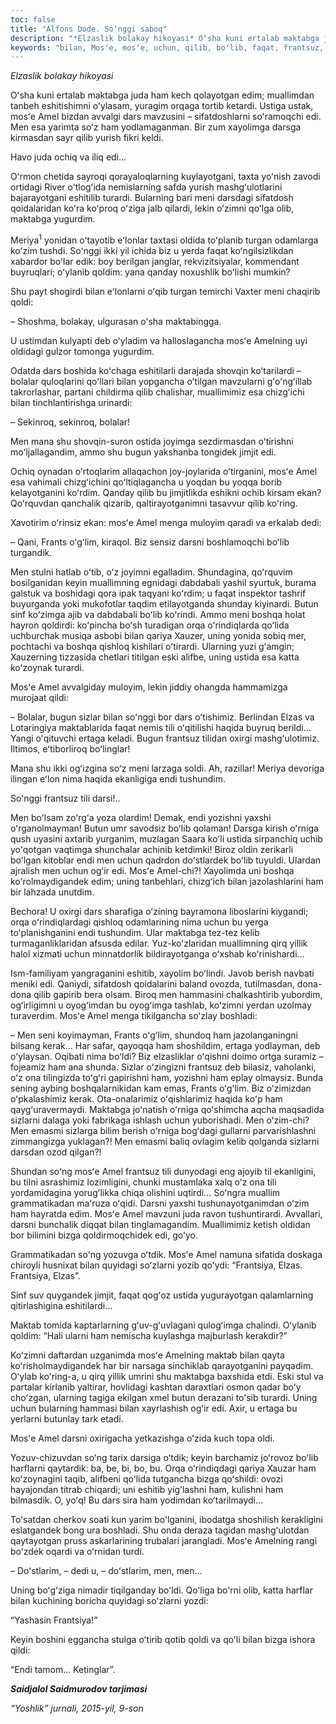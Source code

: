 ```yaml
---
toc: false
title: "Alfons Dode. Soʻnggi saboq"
description: "*Elzaslik bolakay hikoyasi* Oʻsha kuni ertalab maktabga juda ham kech qolayotgan edim; muallimdan tanbeh eshitishimni..."
keywords: "bilan, Mosʻe, mosʻe, uchun, qilib, boʻlib, faqat, frantsuz, maktabga, turardi, Amelning, Frants, oʻgʻlim, darsni, boshqa, uning, ustida, haqida, ertaga, oʻrniga"
---
```


*Elzaslik bolakay hikoyasi*

Oʻsha kuni ertalab maktabga juda ham kech qolayotgan edim; muallimdan tanbeh eshitishimni oʻylasam, yuragim orqaga tortib ketardi. Ustiga ustak, mosʻe Amel bizdan avvalgi dars mavzusini – sifatdoshlarni soʻramoqchi edi. Men esa yarimta soʻz ham yodlamaganman. Bir zum xayolimga darsga kirmasdan sayr qilib yurish fikri keldi.

Havo juda ochiq va iliq edi…

Oʻrmon chetida sayroqi qorayaloqlarning kuylayotgani, taxta yoʻnish zavodi ortidagi River oʻtlogʻida nemislarning safda yurish mashgʻulotlarini bajarayotgani eshitilib turardi. Bularning bari meni darsdagi sifatdosh qoidalaridan koʻra koʻproq oʻziga jalb qilardi, lekin oʻzimni qoʻlga olib, maktabga yugurdim.

Meriya<sup>1</sup> yonidan oʻtayotib eʻlonlar taxtasi oldida toʻplanib turgan odamlarga koʻzim tushdi. Soʻnggi ikki yil ichida biz u yerda faqat koʻngilsizlikdan xabardor boʻlar edik: boy berilgan janglar, rekvizitsiyalar, kommendant buyruqlari; oʻylanib qoldim: yana qanday noxushlik boʻlishi mumkin?

Shu payt shogirdi bilan eʻlonlarni oʻqib turgan temirchi Vaxter meni chaqirib qoldi:

– Shoshma, bolakay, ulgurasan oʻsha maktabing­ga.

U ustimdan kulyapti deb oʻyladim va halloslagancha mosʻe Amelning uyi oldidagi gulzor tomonga yugurdim.

Odatda dars boshida koʻchaga eshitilarli darajada shovqin koʻtarilardi – bolalar quloqlarini qoʻllari bilan yopgancha oʻtilgan mavzularni gʻoʻngʻillab takrorlashar, partani childirma qilib chalishar, muallimimiz esa chizgʻichi bilan tinchlantirishga urinardi:

– Sekinroq, sekinroq, bolalar!

Men mana shu shovqin-suron ostida joyimga sezdirmasdan oʻtirishni moʻljallagandim, ammo shu bugun yakshanba tongidek jimjit edi.

Ochiq oynadan oʻrtoqlarim allaqachon joy-joylarida oʻtirganini, mosʻe Amel esa vahimali chizgʻichini qoʻltiqlagancha u yoqdan bu yoqqa borib kelayotganini koʻrdim. Qanday qilib bu jimjitlikda eshikni ochib kirsam ekan? Qoʻrquvdan qanchalik qizarib, qaltirayotganimni tasavvur qilib koʻring.

Xavotirim oʻrinsiz ekan: mosʻe Amel menga muloyim qaradi va erkalab dedi:

– Qani, Frants oʻgʻlim, kiraqol. Biz sensiz darsni boshlamoqchi boʻlib turgandik.

Men stulni hatlab oʻtib, oʻz joyimni egalladim. Shundagina, qoʻrquvim bosilganidan keyin muallimning egnidagi dabdabali yashil syurtuk, burama galstuk va boshidagi qora ipak taqyani koʻrdim; u faqat inspektor tashrif buyurganda yoki mukofotlar taqdim etilayotganda shunday kiyinardi. Butun sinf koʻzimga ajib va dabdabali boʻlib koʻrindi. Ammo meni boshqa holat hayron qoldirdi: koʻpincha boʻsh turadigan orqa oʻrindiqlarda qoʻlida uchburchak musiqa asbobi bilan qariya Xauzer, uning yonida sobiq mer, pochtachi va boshqa qishloq kishilari oʻtirardi. Ularning yuzi gʻamgin; Xauzerning tizzasida chetlari titilgan eski alifbe, uning ustida esa katta koʻzoynak turardi.

Mosʻe Amel avvalgiday muloyim, lekin jiddiy ohangda hammamizga murojaat qildi:

– Bolalar, bugun sizlar bilan soʻnggi bor dars oʻtishimiz. Berlindan Elzas va Lotaringiya maktablarida faqat nemis tili oʻqitilishi haqida buyruq berildi… Yangi oʻqituvchi ertaga keladi. Bugun frantsuz tilidan oxirgi mashgʻulotimiz. Iltimos, eʻtiborliroq boʻling­lar!

Mana shu ikki ogʻizgina soʻz meni larzaga soldi. Ah, razillar! Meriya devoriga ilingan eʻlon nima haqida ekanligiga endi tushundim.

Soʻnggi frantsuz tili darsi!..

Men boʻlsam zoʻrgʻa yoza olardim! Demak, endi yozishni yaxshi oʻrganolmayman! Butun umr savodsiz boʻlib qolaman! Darsga kirish oʻrniga qush uyasini axtarib yurganim, muzlagan Saara koʻli ustida sirpanchiq uchib yoʻqotgan vaqtimga shunchalar achinib ketdimki! Biroz oldin zerikarli boʻlgan kitoblar endi men uchun qadrdon doʻstlardek boʻlib tuyuldi. Ulardan ajralish men uchun ogʻir edi. Mosʻe Amel-chi?! Xayolimda uni boshqa koʻrolmaydigandek edim; uning tanbehlari, chizgʻich bilan jazolashlarini ham bir lahzada unutdim.

Bechora! U oxirgi dars sharafiga oʻzining bayramona liboslarini kiygandi; orqa oʻrindiqlardagi qishloq odamlarining nima uchun bu yerga toʻplanishganini endi tushundim. Ular maktabga tez-tez kelib turmaganliklaridan afsusda edilar. Yuz-koʻzlaridan muallimning qirq yillik halol xizmati uchun minnatdorlik bildirayotganga oʻxshab koʻrinishardi…

Ism-familiyam yangraganini eshitib, xayolim boʻlindi. Javob berish navbati meniki edi. Qaniydi, sifatdosh qoidalarini baland ovozda, tutilmasdan, dona-dona qilib gapirib bera olsam. Biroq men hammasini chalkashtirib yubordim, ogʻirligimni u oyogʻimdan bu oyogʻimga tashlab, koʻzimni yerdan uzolmay turaverdim. Mosʻe Amel menga tikilgancha soʻzlay boshladi:

– Men seni koyimayman, Frants oʻgʻlim, shundoq ham jazolanganingni bilsang kerak… Har safar, qayoqqa ham shoshildim, ertaga yodlayman, deb oʻylaysan. Oqibati nima boʻldi? Biz elzas­liklar oʻqishni doimo ortga suramiz – fojeamiz ham ana shunda. Sizlar oʻzingizni frantsuz deb bilasiz, vaholanki, oʻz ona tilingizda toʻgʻri gapirishni ham, yozishni ham eplay olmaysiz. Bunda sening aybing boshqalarnikidan kam emas, Frants oʻgʻlim. Biz oʻzimizdan oʻpkalashimiz kerak. Ota-onalarimiz oʻqishlarimiz haqida koʻp ham qaygʻuravermaydi. Maktabga joʻnatish oʻrniga qoʻshimcha aqcha maqsadida sizlarni dalaga yoki fabrikaga ishlash uchun yuborishadi. Men oʻzim-chi? Men emasmi sizlarga bilim berish oʻrniga bogʻdagi gullarni parvarishlashni zimmangizga yuklagan?! Men emasmi baliq ovlagim kelib qolganda sizlarni darsdan ozod qilgan?!

Shundan soʻng mosʻe Amel frantsuz tili dunyodagi eng ajoyib til ekanligini, bu tilni asrashimiz lozimligini, chunki mustamlaka xalq oʻz ona tili yordamidagina yorugʻlikka chiqa olishini uqtirdi… Soʻngra muallim grammatikadan maʻruza oʻqidi. Darsni yaxshi tushunayotganimdan oʻzim ham hayratda edim. Mosʻe Amel mavzuni juda ravon tushuntirardi. Avvallari, darsni bunchalik diqqat bilan tinglamagandim. Muallimimiz ketish oldidan bor bilimini bizga qoldirmoqchidek edi, goʻyo.

Grammatikadan soʻng yozuvga oʻtdik. Mosʻe Amel namuna sifatida doskaga chiroyli husni­xat bilan quyidagi soʻzlarni yozib qoʻydi: “Frantsiya, Elzas. Frantsiya, Elzas”.

Sinf suv quygandek jimjit, faqat qogʻoz ustida yugurayotgan qalamlarning qitirlashigina eshitilardi…

Maktab tomida kaptarlarning gʻuv-gʻuvlagani qulogʻimga chalindi. Oʻylanib qoldim: “Hali ularni ham nemischa kuylashga majburlash kerakdir?”

Koʻzimni daftardan uzganimda mosʻe Amelning maktab bilan qayta koʻrisholmaydigandek har bir narsaga sinchiklab qarayotganini payqadim. Oʻylab koʻring-a, u qirq yillik umrini shu maktab­ga baxshida etdi. Eski stul va partalar kirlanib yaltirar, hovlidagi kashtan daraxtlari osmon qadar boʻy choʻzgan, ularning tagiga ekilgan xmel butun derazani toʻsib turardi. Uning uchun bularning hammasi bilan xayrlashish ogʻir edi. Axir, u ertaga bu yerlarni butunlay tark etadi.

Mosʻe Amel darsni oxirigacha yetkazishga oʻzida kuch topa oldi.

Yozuv-chizuvdan soʻng tarix darsiga oʻtdik; keyin barchamiz joʻrovoz boʻlib harflarni qaytardik: ba, be, bi, bo, bu. Orqa oʻrindiqdagi qariya Xauzar ham koʻzoynagini taqib, alifbeni qoʻlida tutgancha bizga qoʻshildi: ovozi hayajondan titrab chiqardi; uni eshitib yigʻlashni ham, kulishni ham bilmasdik. O, yoʻq! Bu dars sira ham yodimdan koʻtarilmaydi…

Toʻsatdan cherkov soati kun yarim boʻlganini, ibodatga shoshilish kerakligini eslatgandek bong ura boshladi. Shu onda deraza tagidan mashgʻulotdan qaytayotgan pruss askarlarining trubalari jarangladi. Mosʻe Amelning rangi boʻzdek oqardi va oʻrnidan turdi.

– Doʻstlarim, – dedi u, – doʻstlarim, men, men…

Uning boʻgʻziga nimadir tiqilganday boʻldi. Qoʻliga boʻrni olib, katta harflar bilan kuchining boricha quyidagi soʻzlarni yozdi:

“Yashasin Frantsiya!”

Keyin boshini eggancha stulga oʻtirib qotib qoldi va qoʻli bilan bizga ishora qildi:

“Endi tamom… Ketinglar”.

***Saidjalol Saidmurodov tarjimasi***

*“Yoshlik” jurnali, 2015-yil, 9-son*